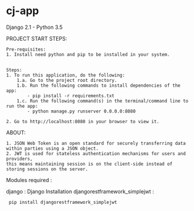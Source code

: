 # cj-app
Django 2.1 - Python 3.5

PROJECT START STEPS:

    Pre-requisites:
    1. Install need python and pip to be installed in your system.


    Steps:
    1. To run this application, do the following:
        1.a. Go to the project root directory.
        1.b. Run the following commands to install dependencies of the app:
        	- pip install -r requirements.txt
        1.c. Run the following command(s) in the terminal/command line to run the app:    
            - python manage.py runserver 0.0.0.0:8080
    
    2. Go to http://localhost:8080 in your browser to view it.


ABOUT:

    1. JSON Web Token is an open standard for securely transferring data within parties using a JSON object.
    2. JWT is used for stateless authentication mechanisms for users and providers, 
    this means maintaining session is on the client-side instead of storing sessions on the server.
    
Modules required :

   django : Django Installation
   djangorestframework_simplejwt :
   
     pip install djangorestframework_simplejwt

